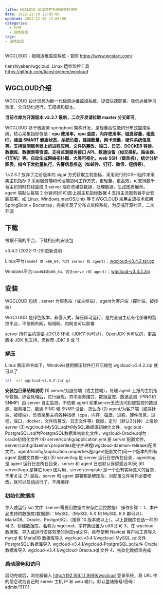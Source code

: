 ```yaml
---
title: WGCLOUD 运维监控系统安装和使用
date: 2022-12-10 12:05:00
updated: 2022-12-10 12:05:00
categories:
  - 应用
  - 运维监控
tags:
- 运维监控
---
```


WGCLOUD - 极简运维监控系统 - 官网
<https://www.wgstart.com/>

tianshiyeben/wgcloud: Linux 运维监控工具
<https://github.com/tianshiyeben/wgcloud>

## WGCLOUD介绍

WGCLOUD 设计思想为新一代极简运维监控系统，提倡快速部署，降低运维学习难度，全自动化运行，无模板和脚本。

**当前仓库为开源版本 v2.3.7 最新，二次开发请拉取 master 分支即可**。

WGCLOUD 基于微服务 springboot 架构开发，是轻量高性能的分布式监控系统，核心采集指标包括：**cpu 使用率，cpu 温度，内存使用率，磁盘容量，磁盘 IO，硬盘 SMART 健康状态，系统负载，连接数量，网卡流量，硬件系统信息等。支持监测服务器上的进程应用、文件防篡改、端口、日志、DOCKER 容器、数据库、数据表等资源。支持监测服务接口 API、数通设备（如交换机、路由器、打印机）等。自动生成网络拓扑图，大屏可视化，web SSH（堡垒机），统计分析图表，指令下发批量执行，告警信息推送（如邮件、钉钉、微信、短信等）**。

1.v2.3.7 放弃了之前版本的 sigar 方式获取主机指标，采用流行的OSHI组件来采集主机指标
2.采用服务端和代理端协同工作方式，更轻量，更高效，可支持数千台主机同时在线监控
3.server 端负责接受数据，处理数据，生成图表展示。agent 端默认每隔 2 分钟(时间可调)上报主机指标数据
4.支持主流服务器平台安装部署，如 Linux, Windows,macOS,Unix 等
5.WGCLOUD 采用主流技术框架 SpringBoot + Bootstrap，完美实现了分布式监控系统，为反哺开源社区，二次开源

## 下载

根据不同的平台，下载相应的安装包

v3.4.2 (2022-11-25)更新说明

Linux平台`(amd64 或 x86_64，包含 server 和 agent)`：[wgcloud-v3.4.2.tar.gz](https://www.wgstart.com/download/3.4.2/wgcloud-v3.4.2.tar.gz)

Windows平台`(amd64或x86_64，包含serve r和 agent)`：[wgcloud-v3.4.2.zip](https://www.wgstart.com/download/3.4.2/wgcloud-v3.4.2.zip)

## 安装

WGCLOUD 包括：server 为服务端（或主控端），agent为客户端（探针端、被控端）

WGCLOUD 是绿色版本，非侵入式，解压即可运行，是完全自主私有化部署的监控平台，不依赖外网，局域网、内网也可以部署

server 所在主机需要 JDK1.8 环境（JDK11 也可以），OpenJDK 也可以的，更高版本 JDK 也支持，但推荐 JDK1.8 或 11

### 解压

Linux 解压命令如下，Windows就用解压软件打开压缩包 wgcloud-v3.4.2.zip 就可以了

```sh
tar -xvf wgcloud-v3.4.2.tar.gz
```

**安装包目录结构说明**
(1) server/为服务端（或主控端），处理 agent 上报的主机指标数据，综合处理后，进行展现。其中服务接口、数据监控、数通监测（PING和SNMP）由 server 自主监测，不依赖 agent
如果server无法访问到被监控的数据源、服务接口、数通 PING 和 SNMP 设备，怎么办
(2) agent/为客户端（或探针端、被控端），负责采集主机各种指标（cpu，内存，磁盘，进程，硬件信息，进程，端口，docker，文件防篡改、日志文件等）数据，定时（默认2分钟）上报给 server
(3) wgcloud-MySQL.sql为MySQL数据库初始化文件，wgcloud-PostgreSQL.sql为PostgreSQL数据库初始化文件，wgcloud-Oracle.sql为oracle初始化文件
(4) server/config/application.yml 是 server 配置文件，server/config/daemon.properties是守护进程(wgcloud-daemon-release)配置文件，agent/config/application.properties是agent配置文件(同一个版本的所有 agent 配置文件都一致)
(5) server/log 是 server 运行日志所在目录，agent/log 是 agent 运行日志所在目录，server 和 agent 日志默认保留最近30天
(6) server/logo 是存贮 logo 图片用，server/template 是一个没有实际意义的目录，不用关注
(7) 最后，server 和 agent 部署都是解压后，对配置文件稍作必要修改，就可以启动运行了，不用编译

### 初始化数据库

导入或运行 sql 文件（server需要用数据库来存贮监控数据）
操作步骤：
1、本产品支持的数据库(数据源)：MySQL（MySQL 5.X 和 MySQL 8.X 都可以）、MariaDB、Oracle、PostgreSQL（推荐 10 版本或以上）。以上数据库任选一种即可
2、创建数据库，名称为 wgcloud，字符集设置为 utf8 即可
3、在 wgcloud 数据库，导入或运行安装包里的对应sql文件，推荐使用 Navicat 客户端工具导入
mysql 和 MariaDB 数据库导入 wgcloud-v3.4.1/wgcloud-MySQL.sql文件
PostgreSQL 数据库导入 wgcloud-v3.4.1/wgcloud-PostgreSQL.sql文件
Oracle 数据库导入 wgcloud-v3.4.1/wgcloud-Oracle.sql 文件
4、初始化数据库完成

### 启动服务和访问

启动完成后，浏览器输入 <http://192.168.1.1:9999/wgcloud> 登录系统，将 URL 中的信息改为自己的 server 主机 IP 和 web 端口，默认登陆账号/密码：admin/111111
